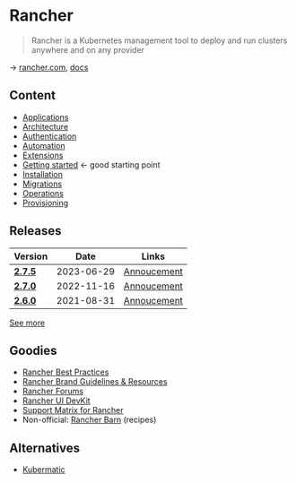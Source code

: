 # Rancher

> Rancher is a Kubernetes management tool to deploy and run clusters anywhere and on any provider

→ [rancher.com](https://www.rancher.com), [docs](https://ranchermanager.docs.rancher.com)

## Content

* [Applications](applications.md)
* [Architecture](architecture.md)
* [Authentication](authentication.md)
* [Automation](automation.md)
* [Extensions](extensions.md)
* [Getting started](gettingstarted.md) ← good starting point
* [Installation](installation.md)
* [Migrations](migrations.md)
* [Operations](operations.md)
* [Provisioning](provisioning.md)

## Releases

Version                                                             | Date       | Links
--------------------------------------------------------------------|------------|--------------------------------------------------------------------
[**2.7.5**](https://github.com/rancher/rancher/releases/tag/v2.7.5) | 2023-06-29 | [Annoucement](https://forums.rancher.com/t/rancher-release-v2-7-5/40993)
[**2.7.0**](https://github.com/rancher/rancher/releases/tag/v2.7.0) | 2022-11-16 | [Annoucement](https://forums.rancher.com/t/rancher-release-v2-7-0/39478)
[**2.6.0**](https://github.com/rancher/rancher/releases/tag/v2.6.0) | 2021-08-31 | [Annoucement](https://forums.rancher.com/t/rancher-release-v2-6-0/21048)

[See more](versions.md)

## Goodies

* [Rancher Best Practices](https://www.suse.com/support/kb/doc/?id=000020105)
* [Rancher Brand Guidelines & Resources](https://www.rancher.com/brand-guidelines)
* [Rancher Forums](https://forums.rancher.com/)
* [Rancher UI DevKit](https://rancher.github.io/dashboard/)
* [Support Matrix for Rancher](https://www.suse.com/suse-rancher/support-matrix/all-supported-versions/rancher-v2-7-5/)
* Non-official: [Rancher Barn](https://github.com/rancher/barn) (recipes)

## Alternatives

* [Kubermatic](https://github.com/kubermatic/kubermatic)
